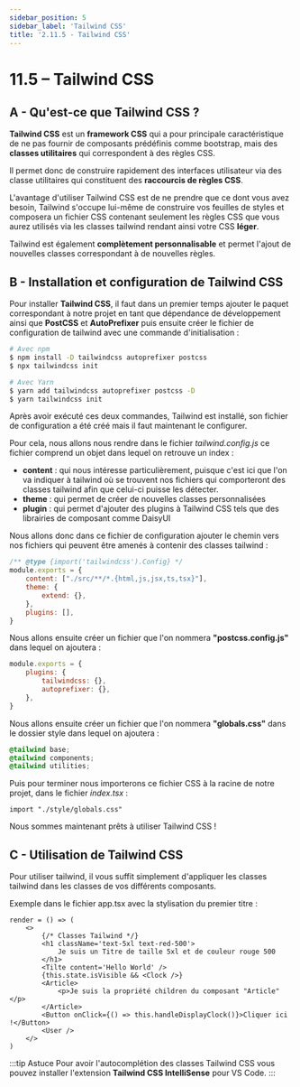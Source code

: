 ```yaml
---
sidebar_position: 5
sidebar_label: 'Tailwind CSS'
title: '2.11.5 - Tailwind CSS'
---
```



# 11.5 – Tailwind CSS

## A - Qu'est-ce que Tailwind CSS ?

**Tailwind CSS** est un **framework CSS** qui a pour principale caractéristique de ne pas fournir de composants prédéfinis comme bootstrap, mais des **classes utilitaires** qui correspondent à des règles CSS.

Il permet donc de construire rapidement des interfaces utilisateur via des classe utilitaires qui constituent des **raccourcis de règles CSS**.

L'avantage d'utiliser Tailwind CSS est de ne prendre que ce dont vous avez besoin, Tailwind s'occupe lui-même de construire vos feuilles de styles et composera un fichier CSS contenant seulement les règles CSS que vous aurez utilisés via les classes tailwind rendant ainsi votre CSS **léger**.

Tailwind est également **complètement personnalisable** et permet l'ajout de nouvelles classes correspondant à de nouvelles règles.

## B - Installation et configuration de Tailwind CSS

Pour installer **Tailwind CSS**, il faut dans un premier temps ajouter le paquet correspondant à notre projet en tant que dépendance de développement ainsi que **PostCSS** et **AutoPrefixer** puis ensuite créer le fichier de configuration de tailwind avec une commande d'initialisation :

```bash
# Avec npm
$ npm install -D tailwindcss autoprefixer postcss
$ npx tailwindcss init

# Avec Yarn
$ yarn add tailwindcss autoprefixer postcss -D
$ yarn tailwindcss init
```

Après avoir exécuté ces deux commandes, Tailwind est installé, son fichier de configuration a été créé mais il faut maintenant le configurer.

Pour cela, nous allons nous rendre dans le fichier _tailwind.config.js_ ce fichier comprend un objet dans lequel on retrouve un index :

-  **content** : qui nous intéresse particulièrement, puisque c'est ici que l'on va indiquer à tailwind où se trouvent nos fichiers qui comporteront des classes tailwind afin que celui-ci puisse les détecter.
-  **theme** : qui permet de créer de nouvelles classes personnalisées
-  **plugin** : qui permet d'ajouter des plugins à Tailwind CSS tels que des librairies de composant comme DaisyUI

Nous allons donc dans ce fichier de configuration ajouter le chemin vers nos fichiers qui peuvent être amenés à contenir des classes tailwind :

```js title=tailwind.config.js
/** @type {import('tailwindcss').Config} */
module.exports = {
	content: ["./src/**/*.{html,js,jsx,ts,tsx}"],
	theme: {
		extend: {},
	},
	plugins: [],
}
```

Nous allons ensuite créer un fichier que l'on nommera **"postcss.config.js"** dans lequel on ajoutera :

```js title=postcss.config.js
module.exports = {
	plugins: {
		tailwindcss: {},
		autoprefixer: {},
	},
}
```

Nous allons ensuite créer un fichier que l'on nommera **"globals.css"** dans le dossier style dans lequel on ajoutera :

```css title=style/globals.css
@tailwind base;
@tailwind components;
@tailwind utilities;
```

Puis pour terminer nous importerons ce fichier CSS à la racine de notre projet, dans le fichier _index.tsx_ :

```tsx title=index.tsx
import "./style/globals.css"
```

Nous sommes maintenant prêts à utiliser Tailwind CSS !

## C - Utilisation de Tailwind CSS

Pour utiliser tailwind, il vous suffit simplement d'appliquer les classes tailwind dans les classes de vos différents composants.

Exemple dans le fichier app.tsx avec la stylisation du premier titre :

```tsx title=app.tsx
render = () => (
	<>
		{/* Classes Tailwind */}
		<h1 className='text-5xl text-red-500'>
			Je suis un Titre de taille 5xl et de couleur rouge 500
		</h1>
		<Tilte content='Hello World' />
		{this.state.isVisible && <Clock />}
		<Article>
			<p>Je suis la propriété children du composant "Article"</p>
		</Article>
		<Button onClick={() => this.handleDisplayClock()}>Cliquer ici !</Button>
		<User />
	</>
)
```

:::tip Astuce
Pour avoir l'autocomplétion des classes Tailwind CSS vous pouvez installer l'extension **Tailwind CSS IntelliSense** pour VS Code.
:::
